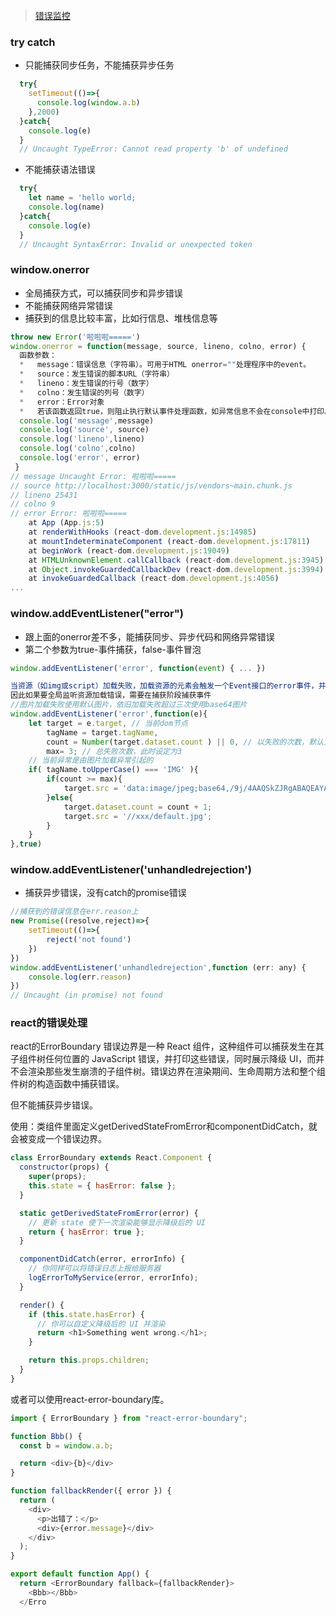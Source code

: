 > [错误监控](https://juejin.cn/post/6972437230178533413)

### try catch

- 只能捕获同步任务，不能捕获异步任务

```js
  try{
    setTimeout(()=>{
      console.log(window.a.b)
    },2000)
  }catch{
    console.log(e)
  }
  // Uncaught TypeError: Cannot read property 'b' of undefined

```

- 不能捕获语法错误

```js
  try{
    let name = 'hello world;
    console.log(name)
  }catch{
    console.log(e)
  }
  // Uncaught SyntaxError: Invalid or unexpected token
```

### window.onerror

- 全局捕获方式，可以捕获同步和异步错误
- 不能捕获网络异常错误
- 捕获到的信息比较丰富，比如行信息、堆栈信息等

```js
throw new Error('啦啦啦=====')
window.onerror = function(message, source, lineno, colno, error) { 
  函数参数：
  *   message：错误信息（字符串）。可用于HTML onerror=""处理程序中的event。
  *   source：发生错误的脚本URL（字符串）
  *   lineno：发生错误的行号（数字）
  *   colno：发生错误的列号（数字）
  *   error：Error对象
  *   若该函数返回true，则阻止执行默认事件处理函数，如异常信息不会在console中打印。没有返回值或者返回值为false的时候，异常信息会在console中打印
  console.log('message',message)
  console.log('source', source)
  console.log('lineno',lineno)
  console.log('colno',colno)
  console.log('error', error)
 }
// message Uncaught Error: 啦啦啦=====
// source http://localhost:3000/static/js/vendors~main.chunk.js
// lineno 25431
// colno 9
// error Error: 啦啦啦=====
    at App (App.js:5)
    at renderWithHooks (react-dom.development.js:14985)
    at mountIndeterminateComponent (react-dom.development.js:17811)
    at beginWork (react-dom.development.js:19049)
    at HTMLUnknownElement.callCallback (react-dom.development.js:3945)
    at Object.invokeGuardedCallbackDev (react-dom.development.js:3994)
    at invokeGuardedCallback (react-dom.development.js:4056)
...

```

### window.addEventListener("error")

- 跟上面的onerror差不多，能捕获同步、异步代码和网络异常错误
- 第二个参数为true-事件捕获，false-事件冒泡

```js
window.addEventListener('error', function(event) { ... })

当资源（如img或script）加载失败，加载资源的元素会触发一个Event接口的error事件，并执行该元素上的onerror()处理函数。这些error事件不会向上冒泡到window，但可以在捕获阶段被捕获
因此如果要全局监听资源加载错误，需要在捕获阶段捕获事件
//图片加载失败使用默认图片，依旧加载失败超过三次使用base64图片
window.addEventListener('error',function(e){
    let target = e.target, // 当前dom节点
        tagName = target.tagName,
        count = Number(target.dataset.count ) || 0, // 以失败的次数，默认为0
        max= 3; // 总失败次数，此时设定为3
    // 当前异常是由图片加载异常引起的
    if( tagName.toUpperCase() === 'IMG' ){
        if(count >= max){
            target.src = 'data:image/jpeg;base64,/9j/4AAQSkZJRgABAQEAYABgAAD//AK3/ALYH+5hX6FV5N4Y/5GHwx/vyf+iJa9ZrysPhoYVShDZu/potDmwWFhhIzhT2bv6aLQ//Z';
        }else{
            target.dataset.count = count + 1;
            target.src = '//xxx/default.jpg';
        }
    }
},true)
```

### window.addEventListener('unhandledrejection')

- 捕获异步错误，没有catch的promise错误

```js
//捕获到的错误信息在err.reason上
new Promise((resolve,reject)=>{
    setTimeout(()=>{
        reject('not found')
    })
})
window.addEventListener('unhandledrejection',function (err: any) {
    console.log(err.reason)
})
// Uncaught (in promise) not found
```

### react的错误处理

react的ErrorBoundary 错误边界是一种 React 组件，这种组件可以捕获发生在其子组件树任何位置的 JavaScript 错误，并打印这些错误，同时展示降级 UI，而并不会渲染那些发生崩溃的子组件树。错误边界在渲染期间、生命周期方法和整个组件树的构造函数中捕获错误。

但不能捕获异步错误。

使用：类组件里面定义getDerivedStateFromError和componentDidCatch，就会被变成一个错误边界。

```js
class ErrorBoundary extends React.Component {
  constructor(props) {
    super(props);
    this.state = { hasError: false };
  }

  static getDerivedStateFromError(error) {
    // 更新 state 使下一次渲染能够显示降级后的 UI
    return { hasError: true };
  }

  componentDidCatch(error, errorInfo) {
    // 你同样可以将错误日志上报给服务器
    logErrorToMyService(error, errorInfo);
  }

  render() {
    if (this.state.hasError) {
      // 你可以自定义降级后的 UI 并渲染
      return <h1>Something went wrong.</h1>;
    }

    return this.props.children; 
  }
}
```

或者可以使用react-error-boundary库。

```js
import { ErrorBoundary } from "react-error-boundary";

function Bbb() {
  const b = window.a.b;

  return <div>{b}</div>
}

function fallbackRender({ error }) {
  return (
    <div>
      <p>出错了：</p>
      <div>{error.message}</div>
    </div>
  );
}

export default function App() {
  return <ErrorBoundary fallback={fallbackRender}>
    <Bbb></Bbb>
  </Erro
```

